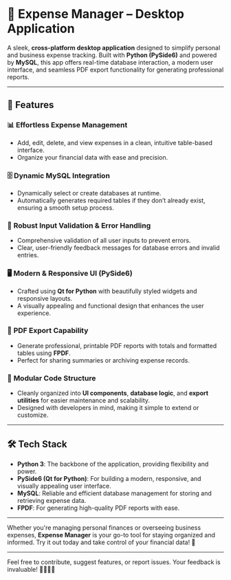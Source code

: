 # 💼 Expense Manager – Desktop Application

A sleek, **cross-platform desktop application** designed to simplify personal and business expense tracking. Built with **Python (PySide6)** and powered by **MySQL**, this app offers real-time database interaction, a modern user interface, and seamless PDF export functionality for generating professional reports.

---

## 🚀 Features

### 📊 **Effortless Expense Management**
- Add, edit, delete, and view expenses in a clean, intuitive table-based interface.
- Organize your financial data with ease and precision.

### 🗄️ **Dynamic MySQL Integration**
- Dynamically select or create databases at runtime.
- Automatically generates required tables if they don’t already exist, ensuring a smooth setup process.

### 🧠 **Robust Input Validation & Error Handling**
- Comprehensive validation of all user inputs to prevent errors.
- Clear, user-friendly feedback messages for database errors and invalid entries.

### 🖥️ **Modern & Responsive UI (PySide6)**
- Crafted using **Qt for Python** with beautifully styled widgets and responsive layouts.
- A visually appealing and functional design that enhances the user experience.

### 📄 **PDF Export Capability**
- Generate professional, printable PDF reports with totals and formatted tables using **FPDF**.
- Perfect for sharing summaries or archiving expense records.

### 🧱 **Modular Code Structure**
- Cleanly organized into **UI components**, **database logic**, and **export utilities** for easier maintenance and scalability.
- Designed with developers in mind, making it simple to extend or customize.

---

## 🛠️ Tech Stack

- **Python 3**: The backbone of the application, providing flexibility and power.
- **PySide6 (Qt for Python)**: For building a modern, responsive, and visually appealing user interface.
- **MySQL**: Reliable and efficient database management for storing and retrieving expense data.
- **FPDF**: For generating high-quality PDF reports with ease.

---

Whether you're managing personal finances or overseeing business expenses, **Expense Manager** is your go-to tool for staying organized and informed. Try it out today and take control of your financial data! 🌟

---

Feel free to contribute, suggest features, or report issues. Your feedback is invaluable! 👨‍💻👩‍💻
